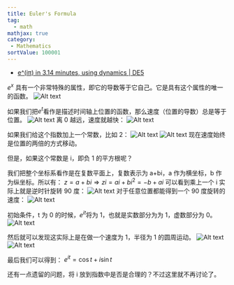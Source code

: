 ```yaml
---
title: Euler's Formula
tag:
  - math
mathjax: true
category:
 - Mathematics
sortValue: 100001
---
```


- [e^(iπ) in 3.14 minutes, using dynamics | DE5](https://www.youtube.com/watch?v=v0YEaeIClKY)

$e^x$ 具有一个非常特殊的属性，即它的导数等于它自己。它是具有这个属性的唯一的函数。
![Alt text](image.png)

如果我们把$e^t$看作是描述时间轴上位置的函数，那么速度（位置的导数）总是等于位置。
![Alt text](image-1.png)
离 0 越远，速度就越快：
![Alt text](image-2.png)

如果我们给这个指数加上一个常数，比如 2：
![Alt text](image-3.png)
![Alt text](image-4.png)
现在速度始终是位置的两倍的方式移动。

但是，如果这个常数是 i，即负 1 的平方根呢？

我们把整个坐标系看作是在复数平面上，复数表示为 a+bi，a 作为横坐标，b 作为纵坐标。所以有：
$z = a + bi \Rightarrow z i = a i + b i^2 = -b + ai$
可以看到乘上一个 i 实际上就是逆时针旋转 90 度：
![Alt text](image-5.png)
对于任意位置都能得到一个 90 度旋转的速度：
![Alt text](image-6.png)

初始条件，t 为 0 的时候，$e^{it}$将为 1，也就是实数部分为为 1，虚数部分为 0。
![Alt text](image-7.png)

然后就可以发现这实际上是在做一个速度为 1，半径为 1 的圆周运动。
![Alt text](image-8.png)
![Alt text](image-9.png)

最后我们可以得到：
$e^{it} = \cos t + i \sin t$

还有一点遗留的问题，将 i 放到指数中是否是合理的？不过这里就不再讨论了。
